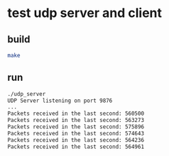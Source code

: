 # test udp server and client

## build

```sh
make
```

## run

```sh
./udp_server
UDP Server listening on port 9876
...
Packets received in the last second: 560500
Packets received in the last second: 563273
Packets received in the last second: 575896
Packets received in the last second: 574643
Packets received in the last second: 564236
Packets received in the last second: 564961
```